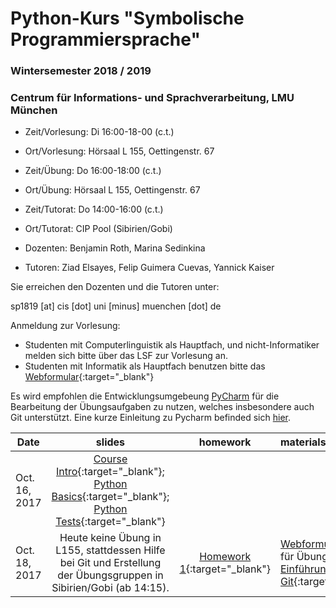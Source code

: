 # Python-Kurs "Symbolische Programmiersprache"
### Wintersemester 2018 / 2019
### Centrum für Informations- und Sprachverarbeitung, LMU München

 - Zeit/Vorlesung: Di 16:00-18-00 (c.t.)
 - Ort/Vorlesung: Hörsaal L 155, Oettingenstr. 67
 - Zeit/Übung: Do 16:00-18:00 (c.t.) 
 - Ort/Übung: Hörsaal L 155, Oettingenstr. 67
 - Zeit/Tutorat: Do 14:00-16:00 (c.t.)
 - Ort/Tutorat: CIP Pool (Sibirien/Gobi)

 - Dozenten: Benjamin Roth, Marina Sedinkina
 - Tutoren: Ziad Elsayes, Felip Guimera Cuevas, Yannick Kaiser
 
Sie erreichen den Dozenten und die Tutoren unter:

sp1819 [at] cis [dot] uni [minus] muenchen [dot] de
 
 Anmeldung zur Vorlesung:
 - Studenten mit Computerlinguistik als Hauptfach, und nicht-Informatiker melden sich bitte über das LSF zur Vorlesung an.
 - Studenten mit Informatik als Hauptfach benutzen bitte das [Webformular](https://goo.gl/forms/dWc8CmnCf8mi2Ur73){:target="_blank"} 
 
Es wird empfohlen die Entwicklungsumgebeung [PyCharm](https://www.jetbrains.com/pycharm/) für die Bearbeitung der Übungsaufgaben zu nutzen, welches insbesondere auch Git unterstützt. Eine kurze Einleitung zu Pycharm befinded sich [hier](pycharm.pdf).
 

| Date | slides | homework | materials |
|-----------------------------|:--------------------------------:|:------:|:-------------------------------------------------------------------|
| Oct. 16, 2017 | [Course Intro](01_intro.pdf){:target="_blank"}; [Python Basics](01_python_recap.pdf){:target="_blank"}; [Python Tests](01_unit_testing.pdf){:target="_blank"} |  |  |
| Oct. 18, 2017 | Heute keine Übung in L155, stattdessen Hilfe bei Git und Erstellung der Übungsgruppen in Sibirien/Gobi (ab 14:15). | [Homework 1](hw01_python_basics.pdf){:target="_blank"} | [Webformular](https://goo.gl/forms/ariX48eei9hmfVYs1){:target="_blank"} für Übungsgruppen; [Einführung in Git](git_intro_1.pdf){:target="_blank"} |
